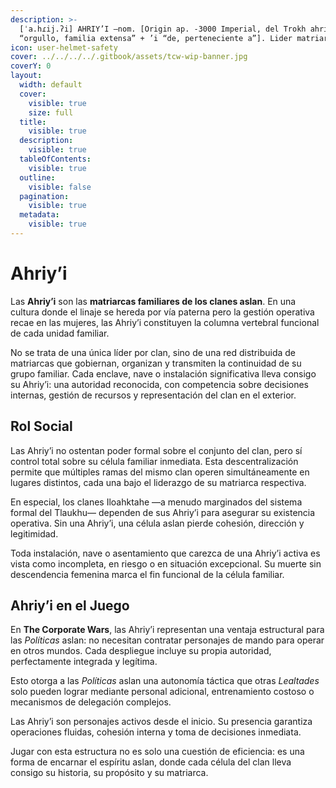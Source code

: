 ```yaml
---
description: >-
  [ˈa.hɾij.ʔi] AHRIY’I –nom. [Origin ap. -3000 Imperial, del Trokh ahriy
  “orgullo, familia extensa” + ’i “de, perteneciente a”]. Lider matriarca Aslan.
icon: user-helmet-safety
cover: ../../../../.gitbook/assets/tcw-wip-banner.jpg
coverY: 0
layout:
  width: default
  cover:
    visible: true
    size: full
  title:
    visible: true
  description:
    visible: true
  tableOfContents:
    visible: true
  outline:
    visible: false
  pagination:
    visible: true
  metadata:
    visible: true
---
```


# Ahriy’i

Las **Ahriy’i** son las **matriarcas familiares de los clanes aslan**. En una cultura donde el linaje se hereda por vía paterna pero la gestión operativa recae en las mujeres, las Ahriy’i constituyen la columna vertebral funcional de cada unidad familiar.

No se trata de una única líder por clan, sino de una red distribuida de matriarcas que gobiernan, organizan y transmiten la continuidad de su grupo familiar. Cada enclave, nave o instalación significativa lleva consigo su Ahriy’i: una autoridad reconocida, con competencia sobre decisiones internas, gestión de recursos y representación del clan en el exterior.

## Rol Social

Las Ahriy’i no ostentan poder formal sobre el conjunto del clan, pero sí control total sobre su célula familiar inmediata. Esta descentralización permite que múltiples ramas del mismo clan operen simultáneamente en lugares distintos, cada una bajo el liderazgo de su matriarca respectiva.

En especial, los clanes Iloahktahe —a menudo marginados del sistema formal del Tlaukhu— dependen de sus Ahriy’i para asegurar su existencia operativa. Sin una Ahriy’i, una célula aslan pierde cohesión, dirección y legitimidad.

Toda instalación, nave o asentamiento que carezca de una Ahriy’i activa es vista como incompleta, en riesgo o en situación excepcional. Su muerte sin descendencia femenina marca el fin funcional de la célula familiar.

## Ahriy’i en el Juego

En **The Corporate Wars**, las Ahriy’i representan una ventaja estructural para las _Políticas_ aslan: no necesitan contratar personajes de mando para operar en otros mundos. Cada despliegue incluye su propia autoridad, perfectamente integrada y legítima.

Esto otorga a las _Políticas_ aslan una autonomía táctica que otras _Lealtades_ solo pueden lograr mediante personal adicional, entrenamiento costoso o mecanismos de delegación complejos.

Las Ahriy’i son personajes activos desde el inicio. Su presencia garantiza operaciones fluidas, cohesión interna y toma de decisiones inmediata.

Jugar con esta estructura no es solo una cuestión de eficiencia: es una forma de encarnar el espíritu aslan, donde cada célula del clan lleva consigo su historia, su propósito y su matriarca.
